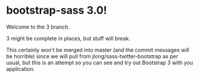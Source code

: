 # bootstrap-sass 3.0!

Welcome to the 3 branch.

3 might be complete in places, but stuff will break.

This certainly won't be merged into master (and the commit messages will be horrible) since we will pull from jlong/sass-twitter-bootstrap as per usual, but this is an attempt so you can see and try out Bootstrap 3 with you application.